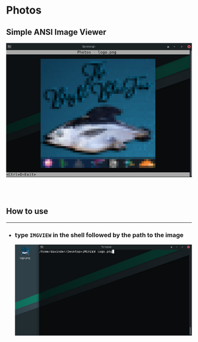 # Photos

## Simple ANSI Image Viewer

![PhotosScreenshot](images/Photos.png)

<br><br>

## How to use

---

- ### type `IMGVIEW` in the shell followed by the path to the image
  ![IMGVIEWScreenshot](images/IMGVIEW.png)
